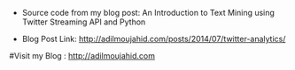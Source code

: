 * Source code from my blog post: An Introduction to Text Mining using Twitter Streaming API and Python

* Blog Post Link: http://adilmoujahid.com/posts/2014/07/twitter-analytics/

#Visit my Blog : http://adilmoujahid.com